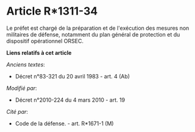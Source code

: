 # Article R*1311-34

Le préfet est chargé de la préparation et de l'exécution des mesures non militaires de défense, notamment du plan général de
protection et du dispositif opérationnel ORSEC.

**Liens relatifs à cet article**

_Anciens textes_:

  - Décret n°83-321 du 20 avril 1983 - art. 4 (Ab)

_Modifié par_:

  - Décret n°2010-224 du 4 mars 2010 - art. 19

_Cité par_:

  - Code de la défense. - art. R*1671-1 (M)
